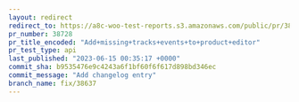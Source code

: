 ```yaml
---
layout: redirect
redirect_to: https://a8c-woo-test-reports.s3.amazonaws.com/public/pr/38728/api/index.html
pr_number: 38728
pr_title_encoded: "Add+missing+tracks+events+to+product+editor"
pr_test_type: api
last_published: "2023-06-15 00:35:17 +0000"
commit_sha: b9535476e9c4243a6f1bf60f6f617d898bd346ec
commit_message: "Add changelog entry"
branch_name: fix/38637
---
```

